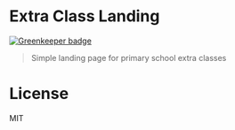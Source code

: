 # Extra Class Landing

[![Greenkeeper badge](https://badges.greenkeeper.io/tiaanduplessis/extra-class-landing.svg)](https://greenkeeper.io/)

> Simple landing page for primary school extra classes

# License

MIT
